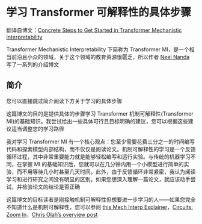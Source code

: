 # 学习 Transformer 可解释性的具体步骤

翻译自博文：[Concrete Steps to Get Started in Transformer Mechanistic Interpretability](https://www.neelnanda.io/mechanistic-interpretability/getting-started)

Transformer Mechanistic Interpretability 下简称为 Transformer MI，是一个相当前沿且小众的领域，关于这个领域的教育资源很匮乏，所以作者 [Neel Nanda](https://www.neelnanda.io/mechanistic-interpretability) 写了一系列的介绍博文

## 简介

您可以直接跳过简介阅读下方关于学习的具体步骤

这篇博文的目的是提供具体的步骤学习 Transformer 机制可解释性(Transformer MI)的基础知识。我尝试给出一些具体可行且目标明确的建议，您可以根据这些建议适当调整您的学习路径

我对学习 Transformer MI 有一个核心观点：您至少需要花费三分之一的时间编写代码和探索模型内部结构，而不仅仅是阅读论文。机制可解释性的学习是一个反馈循环过程，其中非常重要能力就是能够轻松编写和运行实验。与传统的机器学习不同，在掌握 MI 的基础知识后，您就可以在几分钟内用一个小模型进行简单的实验，而不用等待几小时甚至几天时间。此外，由于反馈循环非常紧密，我认为阅读学习和进行研究之间没有明显的区别。如果您想深入理解一篇论文，就应该动手尝试，并检验论文的结论是否正确

这篇博文的目标读者是刚接触机制可解释性但想要进一步学习的人——如果您完全不知道什么是机制可解释性，您可以参阅 [this Mech Interp Explainer](https://www.neelnanda.io/glossary)，[Circuits: Zoom In](https://distill.pub/2020/circuits/zoom-in/)，[Chris Olah’s overview post](https://www.lesswrong.com/posts/CzZ6Fch4JSpwCpu6C/interpretability)

## 